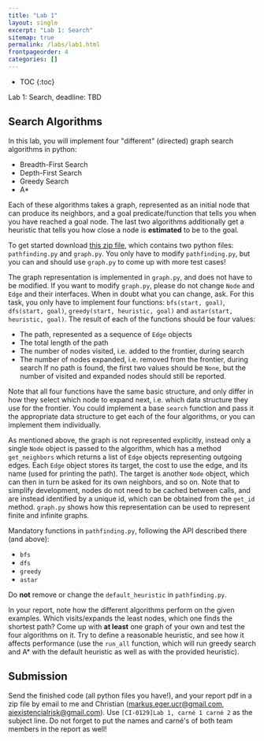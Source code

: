 ```yaml
---
title: "Lab 1"
layout: single
excerpt: "Lab 1: Search"
sitemap: true
permalink: /labs/lab1.html
frontpageorder: 4
categories: []
---
```


* TOC
{:toc}

Lab 1: Search, deadline: TBD

## Search Algorithms

In this lab, you will implement four "different" (directed) graph search algorithms in python:
 - Breadth-First Search 
 - Depth-First Search 
 - Greedy Search 
 - A*
 
Each of these algorithms takes a graph, represented as an initial node that can produce its neighbors, and a goal predicate/function that tells you when you have reached a goal node. The last two algorithms additionally 
get a heuristic that tells you how close a node is **estimated** to be to the goal.

To get started download [this zip file](/CI-0129/assets/pathfinding.zip), which contains two python files: `pathfinding.py` and `graph.py`. You only have to modify `pathfinding.py`, but you can and should 
use `graph.py` to come up with more test cases!

The graph representation is implemented in `graph.py`, and does not have to be modified. If you want to modify `graph.py`, please do not 
change `Node` and `Edge` and their interfaces. When in doubt what you can change, ask. For this task, you only have to implement four functions: `bfs(start, goal)`, `dfs(start, goal)`, `greedy(start, heuristic, goal)`
and `astar(start, heuristic, goal)`. 
The result of each of the functions should be four values:
   - The path, represented as a sequence of `Edge` objects
   - The total length of the path
   - The number of nodes visited, i.e. added to the frontier, during search
   - The number of nodes expanded, i.e. removed from the frontier, during search
If no path is found, the first two values should be `None`, but the number of visited and expanded nodes should still be reported.

Note that all four functions have the same basic structure, and only differ in how they select which node to expand next, i.e. which data structure they use for the frontier. You could implement a base `search` function 
and pass it the appropriate data structure to get each of the four algorithms, or you can implement them individually.

As mentioned above, the graph is not represented explicitly, instead only a single `Node` object is passed to the algorithm, which has a method `get_neighbors` which returns a list of `Edge` objects representing 
outgoing edges. Each `Edge` object stores its target, the cost to use the edge, and its name (used for printing the path). The target is another `Node` object, which can then in turn be asked for its own neighbors, 
and so on. Note that to simplify development, nodes do not need to be cached between calls, and are instead identified by a unique id, which can be obtained from the `get_id` method. `graph.py` shows how this 
representation can be used to represent finite and infinite graphs.

Mandatory functions in `pathfinding.py`, following the API described there (and above):
   - `bfs`
   - `dfs`
   - `greedy`
   - `astar`
   
Do **not** remove or change the `default_heuristic` in `pathfinding.py`.

In your report, note how the different algorithms perform on the given examples. Which visits/expands the least nodes, which one finds the shortest path? Come up with **at least** one graph of your own and test the four 
algorithms on it. Try to define a reasonable heuristic, and see how it affects performance (use the `run_all` function, which will run greedy search and A* with the default heuristic as well as with the provided heuristic).

## Submission

Send the finished code (all python files you have!), and your report pdf in a zip file by email to me and Christian ([markus.eger.ucr@gmail.com](mailto:markus.eger.ucr@gmail.com), 
[aiexistencialrisk@gmail.com](mailto:aiexistencialrisk@gmail.com)). Use `[CI-0129]Lab 1, carné 1 carné 2` as the subject line. Do not forget to put the names and 
carn&eacute;'s of both team members in the report as well!
